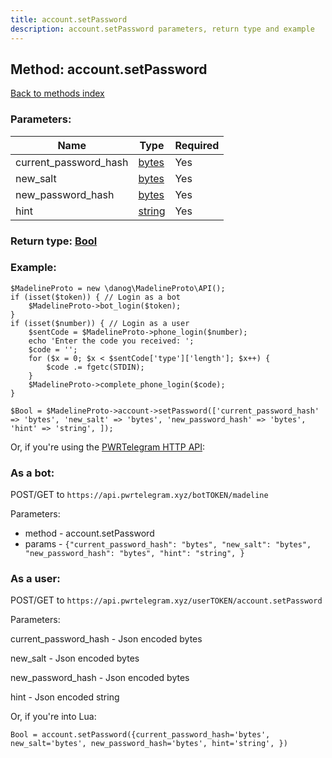 ```yaml
---
title: account.setPassword
description: account.setPassword parameters, return type and example
---
```

## Method: account.setPassword  
[Back to methods index](index.md)


### Parameters:

| Name     |    Type       | Required |
|----------|---------------|----------|
|current\_password\_hash|[bytes](../types/bytes.md) | Yes|
|new\_salt|[bytes](../types/bytes.md) | Yes|
|new\_password\_hash|[bytes](../types/bytes.md) | Yes|
|hint|[string](../types/string.md) | Yes|


### Return type: [Bool](../types/Bool.md)

### Example:


```
$MadelineProto = new \danog\MadelineProto\API();
if (isset($token)) { // Login as a bot
    $MadelineProto->bot_login($token);
}
if (isset($number)) { // Login as a user
    $sentCode = $MadelineProto->phone_login($number);
    echo 'Enter the code you received: ';
    $code = '';
    for ($x = 0; $x < $sentCode['type']['length']; $x++) {
        $code .= fgetc(STDIN);
    }
    $MadelineProto->complete_phone_login($code);
}

$Bool = $MadelineProto->account->setPassword(['current_password_hash' => 'bytes', 'new_salt' => 'bytes', 'new_password_hash' => 'bytes', 'hint' => 'string', ]);
```

Or, if you're using the [PWRTelegram HTTP API](https://pwrtelegram.xyz):

### As a bot:

POST/GET to `https://api.pwrtelegram.xyz/botTOKEN/madeline`

Parameters:

* method - account.setPassword
* params - `{"current_password_hash": "bytes", "new_salt": "bytes", "new_password_hash": "bytes", "hint": "string", }`



### As a user:

POST/GET to `https://api.pwrtelegram.xyz/userTOKEN/account.setPassword`

Parameters:

current_password_hash - Json encoded bytes

new_salt - Json encoded bytes

new_password_hash - Json encoded bytes

hint - Json encoded string




Or, if you're into Lua:

```
Bool = account.setPassword({current_password_hash='bytes', new_salt='bytes', new_password_hash='bytes', hint='string', })
```

